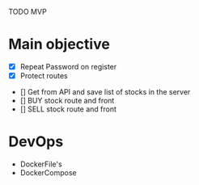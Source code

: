 TODO MVP

# Main objective
- [x] Repeat Password on register
- [x] Protect routes
- [] Get from API and save list of stocks in the server
- [] BUY stock route and front
- [] SELL stock route and front

# DevOps
- DockerFile's
- DockerCompose